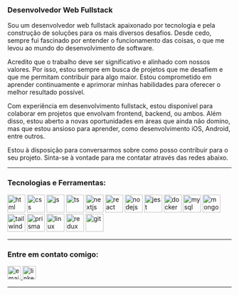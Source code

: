 <div width="70%"> 
   <h3 align="left">Desenvolvedor Web Fullstack</h3>
   <p>Sou um desenvolvedor web fullstack apaixonado por tecnologia e pela construção de soluções para os mais diversos desafios. Desde cedo, sempre fui fascinado por entender o funcionamento das coisas, o que me levou ao mundo do desenvolvimento de software.</p>
   <p>Acredito que o trabalho deve ser significativo e alinhado com nossos valores. Por isso, estou sempre em busca de projetos que me desafiem e que me permitam contribuir para algo maior. Estou comprometido em aprender continuamente e aprimorar minhas habilidades para oferecer o melhor resultado possível.</p>
   <p>Com experiência em desenvolvimento fullstack, estou disponível para colaborar em projetos que envolvam frontend, backend, ou ambos. Além disso, estou aberto a novas oportunidades em áreas que ainda não domino, mas que estou ansioso para aprender, como desenvolvimento iOS, Android, entre outros.</p>
   <p>Estou à disposição para conversarmos sobre como posso contribuir para o seu projeto. Sinta-se à vontade para me contatar através das redes abaixo.</p>
</div>

<hr>

<div align="left">
   <h3 align="left">Tecnologias e Ferramentas:</h3>
    <p align="left">
      <a href="https://skillicons.dev" target="_blank"><img src="https://skillicons.dev/icons?i=html" alt="html" width="40" height="40"/></a>
      <a href="https://skillicons.dev" target="_blank"><img src="https://skillicons.dev/icons?i=css" alt="css" width="40" height="40"/></a>
      <a href="https://skillicons.dev" target="_blank"><img src="https://skillicons.dev/icons?i=js" alt="js" width="40" height="40"/></a>
      <a href="https://skillicons.dev" target="_blank"><img src="https://skillicons.dev/icons?i=ts" alt="ts" width="40" height="40"/></a>
      <a href="https://skillicons.dev" target="_blank"><img src="https://skillicons.dev/icons?i=nextjs" alt="nextjs" width="40" height="40"/></a>
      <a href="https://skillicons.dev" target="_blank"><img src="https://skillicons.dev/icons?i=react" alt="react" width="40" height="40"/></a>
      <a href="https://skillicons.dev" target="_blank"><img src="https://skillicons.dev/icons?i=nodejs" alt="nodejs" width="40" height="40"/></a>
      <a href="https://skillicons.dev" target="_blank"><img src="https://skillicons.dev/icons?i=jest" alt="jest" width="40" height="40"/></a>
      <a href="https://skillicons.dev" target="_blank"><img src="https://skillicons.dev/icons?i=docker" alt="docker" width="40" height="40"/></a>
      <a href="https://skillicons.dev" target="_blank"><img src="https://skillicons.dev/icons?i=mysql" alt="mysql" width="40" height="40"/></a>
      <a href="https://skillicons.dev" target="_blank"><img src="https://skillicons.dev/icons?i=mongo" alt="mongo" width="40" height="40"/></a>
      <a href="https://skillicons.dev" target="_blank"><img src="https://skillicons.dev/icons?i=tailwind" alt="tailwind" width="40" height="40"/></a>
      <a href="https://skillicons.dev" target="_blank"><img src="https://skillicons.dev/icons?i=prisma" alt="prisma" width="40" height="40"/></a>
      <a href="https://skillicons.dev" target="_blank"><img src="https://skillicons.dev/icons?i=linux" alt="linux" width="40" height="40"/></a>
      <a href="https://skillicons.dev" target="_blank"><img src="https://skillicons.dev/icons?i=redux" alt="redux" width="40" height="40"/></a>
      <a href="https://skillicons.dev" target="_blank"><img src="https://skillicons.dev/icons?i=git" alt="git" width="40" height="40"/></a>
   </p>
   
   <hr>

   <h3 align="left">Entre em contato comigo:</h3>
   <p align="left">
      <a href="mailto:pguilhermesantos@hotmail.com" target="_blank">
         <img src="https://img.shields.io/static/v1?message=Email&logo=gmail&label=&color=282A36&logoColor=7ED956&labelColor=&style=for-the-badge" height="30" alt="email logo"  />
      </a>
      <a href="https://www.linkedin.com/in/pguilhermef/" target="_blank">
         <img src="https://img.shields.io/static/v1?message=LinkedIn&logo=linkedin&label=&color=282A36&logoColor=7ED956&labelColor=&style=for-the-badge" height="30" alt="linkedin logo"  />
      </a>
   </p>
   <hr>
</div>
